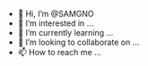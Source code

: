 - 👋 Hi, I’m @SAMGNO
- 👀 I’m interested in ...
- 🌱 I’m currently learning ...
- 💞️ I’m looking to collaborate on ...
- 📫 How to reach me ...

<!---
SAMGNO/SAMGNO is a ✨ special ✨ repository because its `README.md` (this file) appears on your GitHub profile.
You can click the Preview link to take a look at your changes.
--->
